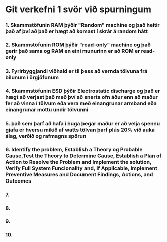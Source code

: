 # Git verkefni 1 svör við spurningum
### 1. Skammstöfunin RAM þýðir "Random" machine og það heitir það af því að það er hægt að komast í skrár á random hátt

### 2. Skammstöfunin ROM þýðir "read-only" machine og það gerir það sama og RAM en eini munurinn er að ROM er read-only

### 3. Fyrirbyggjandi viðhald er til þess að vernda tölvuna frá bilunum í örgjöfunum

### 4. Skammstöfunin ESD þýðir Electrostatic discharge og það er hægt að verjast það með því að snerta ofn áður enn að maður fer að vinna í tölvum eða vera með einangrunar armband eða einangrunar mottu undir tölvunni

### 5. það sem þarf að hafa í huga þegar maður er að velja spennu gjafa er hversu mikið af watts tölvan þarf plús 20% við auka álag, verðið og rafmagns spörun

### 6. Identify the problem, Establish a Theory og Probable Cause,Test the Theory to Determine Cause, Establish a Plan of Action to Resolve the Problem and Implement the solution, Verify Full System Funcionality and, If Applicable, Implement Preventive Measures and Document Findings, Actions, and Outcomes

### 7. 

### 8. 

### 9. 

### 10. 